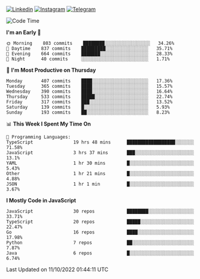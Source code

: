 [![Linkedin](https://img.shields.io/badge/-Archie-blue?style=flat-square&labelColor=gray&logo=Linkedin&logoColor=white&link=https://www.linkedin.com/in/archisdi)](https://www.linkedin.com/in/archisdi)
[![Instagram](https://img.shields.io/badge/-@archisdi-orange?style=flat-square&labelColor=gray&logo=Instagram&logoColor=white&link=https://www.instagram.com/archisdi)](https://www.instagram.com/archisdi)
[![Telegram](https://img.shields.io/badge/-aai-informational?style=flat-square&labelColor=gray&logo=telegram&logoColor=white&link=https://t.me/archisdi)](https://t.me/archisdi)

<!--START_SECTION:waka-->
![Code Time](http://img.shields.io/badge/Code%20Time-1%2C727%20hrs%2033%20mins-blue)

**I'm an Early 🐤** 

```text
🌞 Morning    803 commits    ████████░░░░░░░░░░░░░░░░░   34.26% 
🌆 Daytime    837 commits    █████████░░░░░░░░░░░░░░░░   35.71% 
🌃 Evening    664 commits    ███████░░░░░░░░░░░░░░░░░░   28.33% 
🌙 Night      40 commits     ░░░░░░░░░░░░░░░░░░░░░░░░░   1.71%

```
📅 **I'm Most Productive on Thursday** 

```text
Monday       407 commits    ████░░░░░░░░░░░░░░░░░░░░░   17.36% 
Tuesday      365 commits    ████░░░░░░░░░░░░░░░░░░░░░   15.57% 
Wednesday    390 commits    ████░░░░░░░░░░░░░░░░░░░░░   16.64% 
Thursday     533 commits    █████░░░░░░░░░░░░░░░░░░░░   22.74% 
Friday       317 commits    ███░░░░░░░░░░░░░░░░░░░░░░   13.52% 
Saturday     139 commits    █░░░░░░░░░░░░░░░░░░░░░░░░   5.93% 
Sunday       193 commits    ██░░░░░░░░░░░░░░░░░░░░░░░   8.23%

```


📊 **This Week I Spent My Time On** 

```text
💬 Programming Languages: 
TypeScript               19 hrs 48 mins      ██████████████████░░░░░░░   71.58% 
JavaScript               3 hrs 37 mins       ███░░░░░░░░░░░░░░░░░░░░░░   13.1% 
YAML                     1 hr 30 mins        █░░░░░░░░░░░░░░░░░░░░░░░░   5.43% 
Other                    1 hr 21 mins        █░░░░░░░░░░░░░░░░░░░░░░░░   4.88% 
JSON                     1 hr 1 min          █░░░░░░░░░░░░░░░░░░░░░░░░   3.67%

```

**I Mostly Code in JavaScript** 

```text
JavaScript               30 repos            ████████░░░░░░░░░░░░░░░░░   33.71% 
TypeScript               20 repos            █████░░░░░░░░░░░░░░░░░░░░   22.47% 
Go                       16 repos            ████░░░░░░░░░░░░░░░░░░░░░   17.98% 
Python                   7 repos             ██░░░░░░░░░░░░░░░░░░░░░░░   7.87% 
Java                     6 repos             █░░░░░░░░░░░░░░░░░░░░░░░░   6.74%

```



 Last Updated on 11/10/2022 01:44:11 UTC
<!--END_SECTION:waka-->